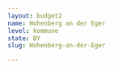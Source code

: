 ```yaml
---
layout: budget2
name: Hohenberg an der Eger
level: kommune
state: BY
slug: Hohenberg-an-der-Eger

---
```




